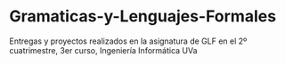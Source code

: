 # Gramaticas-y-Lenguajes-Formales
Entregas y proyectos realizados en la asignatura de GLF en el 2º cuatrimestre, 3er curso, Ingeniería Informática UVa
